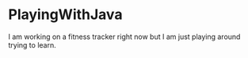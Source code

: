 # PlayingWithJava
I am working on a fitness tracker right now but I am just playing around trying to learn.
